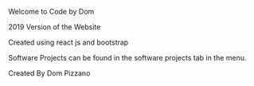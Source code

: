 Welcome to Code by Dom 


2019 Version of the Website


Created using react js and bootstrap 


Software Projects can be found in the software projects tab in the menu.



Created By Dom Pizzano